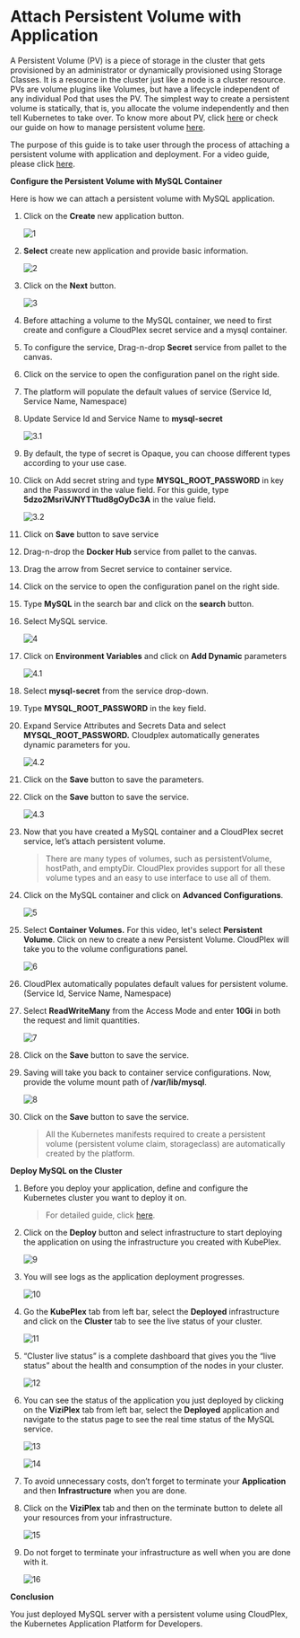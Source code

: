 # Attach Persistent Volume with Application

A Persistent Volume (PV) is a piece of storage in the cluster that gets provisioned by an administrator or dynamically provisioned using Storage Classes. It is a resource in the cluster just like a node is a cluster resource. PVs are volume plugins like Volumes, but have a lifecycle independent of any individual Pod that uses the PV. The simplest way to create a persistent volume is statically, that is, you allocate the volume independently and then tell Kubernetes to take over. To know more about PV, click [here](https://kubernetes.io/docs/concepts/storage/persistent-volumes/) or check our guide on how to manage persistent volume [here](https://cloudplex.io/tutorial/persistent-volumes-tutorial/).

The purpose of this guide is to take user through the process of attaching a persistent volume with application and deployment. For a video guide, please click [here](https://drive.google.com/file/d/129MO_dYTHKg4AuchSQ4TkAp5TI4LqEzV/view?usp=sharing).

**Configure the Persistent Volume with MySQL Container**

Here is how we can attach a persistent volume with MySQL application.

1. Click on the **Create** new application button.

   ![1](imgs/1.png)

2. **Select** create new application and provide basic information.

   ![2](imgs/2.png)

3. Click on the **Next** button.

   ![3](imgs/3.png)

4. Before attaching a volume to the MySQL container, we need to first create and configure a CloudPlex secret service and a mysql container.

5. To configure the service, Drag-n-drop **Secret** service from pallet to the canvas.

6. Click on the service to open the configuration panel on the right side.

7. The platform will populate the default values of service (Service Id, Service Name, Namespace)

8. Update Service Id and Service Name to **mysql-secret**

   ![3.1](imgs/3.1.png)

9. By default, the type of secret is Opaque, you can choose different types according to your use case.

10. Click on Add secret string and type **MYSQL_ROOT_PASSWORD** in key and the Password in the value field. For this guide, type **5dzo2MsriVJNYTTtud8gOyDc3A** in the value field.

    ![3.2](imgs/3.2.png)

11. Click on **Save** button to save service

12. Drag-n-drop the **Docker Hub** service from pallet to the canvas.

13. Drag the arrow from Secret service to container service.

14. Click on the service to open the configuration panel on the right side.

15. Type **MySQL** in the search bar and click on the **search** button.

16. Select MySQL service.

    ![4](imgs/4.png)

17. Click on **Environment Variables** and click on **Add Dynamic** parameters

    ![4.1](imgs/4.1.png)

18. Select **mysql-secret** from the service drop-down.

19. Type **MYSQL_ROOT_PASSWORD** in the key field.

20. Expand Service Attributes and Secrets Data and select **MYSQL_ROOT_PASSWORD.** Cloudplex automatically generates dynamic  parameters for you.

    ![4.2](imgs/4.2.png)

21. Click on the **Save** button to save the parameters.

22. Click on the **Save** button to save the service.

    ![4.3](imgs/4.3.png)

23. Now that you have created a MySQL container and a CloudPlex secret service, let’s attach persistent volume.

    > There are many types of volumes, such as persistentVolume, hostPath, and emptyDir. CloudPlex provides support for all these volume types and an easy to use interface to use all of them.

24. Click on the MySQL container and click on **Advanced Configurations**.

    ![5](imgs/5.png)

25. Select **Container Volumes.** For this video, let's select **Persistent Volume**. Click on new to create a new Persistent Volume. CloudPlex will take you to the volume configurations panel. 

    ![6](imgs/6.png)

26. CloudPlex automatically populates default values for persistent volume. (Service Id, Service Name, Namespace)

27. Select **ReadWriteMany** from the Access Mode and enter **10Gi** in both the request and limit quantities.

    ![7](imgs/7.png)

28. Click on the **Save** button to save the service.

29. Saving will take you back to container service configurations. Now, provide the volume mount path of **/var/lib/mysql**. 

    ![8](imgs/8.png)

30. Click on the **Save** button to save the service.

    > All the Kubernetes manifests required to create a persistent volume (persistent volume claim, storageclass) are automatically created by the platform.

**Deploy MySQL on the Cluster**

1. Before you deploy your application, define and configure the Kubernetes cluster you want to deploy it on.

   > For detailed guide, click [here](/pages/user-guide/getting-started/deploy-infrastructure-using-kubeplex/deploy-infrastructure-using-kubeplex?id=deploy-infrastructure-using-kubeplex).

2. Click on the **Deploy** button and select infrastructure to start deploying the application on using the infrastructure you created with KubePlex.

   ![9](imgs/9.png)

3. You will see logs as the application deployment progresses.

   ![10](imgs/10.png)

4. Go the **KubePlex** tab from left bar, select the **Deployed** infrastructure and click on the **Cluster** tab to see the live status of your cluster.

   ![11](imgs/11.png)

5. “Cluster live status” is a complete dashboard that gives you the “live status” about the health and consumption of the nodes in your cluster.

   ![12](imgs/12.png)

6. You can see the status of the application you just deployed by clicking on the **ViziPlex** tab from left bar, select the **Deployed** application and navigate to the status page to see the real time status of the MySQL service.

   ![13](imgs/13.png)

   ![14](imgs/14.png)

7. To avoid unnecessary costs, don’t forget to terminate your **Application** and then **Infrastructure** when you are done.

8. Click on the **ViziPlex** tab and then on the terminate button to delete all your resources from your infrastructure.

   ![15](imgs/15.png)

9. Do not forget to terminate your infrastructure as well when you are done with it.

   ![16](imgs/16.png)

**Conclusion**

You just deployed MySQL server with a persistent volume using CloudPlex, the Kubernetes Application Platform for Developers. 